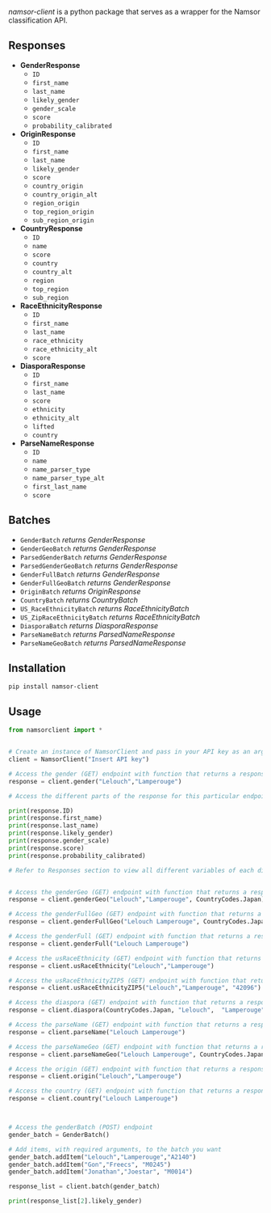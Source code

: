 *namsor-client* is a python package that serves as a wrapper for the Namsor classification API.


## Responses
- **GenderResponse**
  - ```ID```
  - ```first_name```
  - ```last_name```
  - ```likely_gender```
  - ```gender_scale```
  - ```score```
  - ```probability_calibrated```
- **OriginResponse**
  - ```ID```
  - ```first_name```
  - ```last_name```
  - ```likely_gender```
  - ```score```
  - ```country_origin```
  - ```country_origin_alt```
  - ```region_origin```
  - ```top_region_origin```
  - ```sub_region_origin```
- **CountryResponse**
  - ```ID```
  - ```name```
  - ```score```
  - ```country```
  - ```country_alt```
  - ```region```
  - ```top_region```
  - ```sub_region```
- **RaceEthnicityResponse**
  - ```ID```
  - ```first_name```
  - ```last_name```
  - ```race_ethnicity```
  - ```race_ethnicity_alt```
  - ```score```
- **DiasporaResponse**
  - ```ID```
  - ```first_name```
  - ```last_name```
  - ```score```
  - ```ethnicity```
  - ```ethnicity_alt```
  - ```lifted```
  - ```country```
- **ParseNameResponse**
  - ```ID```
  - ```name```
  - ```name_parser_type```
  - ```name_parser_type_alt```
  - ```first_last_name```
  - ```score```

## Batches
- ```GenderBatch``` *returns GenderResponse*
- ```GenderGeoBatch``` *returns GenderResponse*
- ```ParsedGenderBatch``` *returns GenderResponse*
- ```ParsedGenderGeoBatch``` *returns GenderResponse*
- ```GenderFullBatch``` *returns GenderResponse*
- ```GenderFullGeoBatch``` *returns GenderResponse*
- ```OriginBatch``` *returns OriginResponse*
- ```CountryBatch``` *returns CountryBatch*
- ```US_RaceEthnicityBatch``` *returns RaceEthnicityBatch*
- ```US_ZipRaceEthnicityBatch``` *returns RaceEthnicityBatch*
- ```DiasporaBatch``` *returns DiasporaResponse*
- ```ParseNameBatch``` *returns ParsedNameResponse*
- ```ParseNameGeoBatch``` *returns ParsedNameResponse*

## Installation

```pip install namsor-client```

## Usage

```python
from namsorclient import *


# Create an instance of NamsorClient and pass in your API key as an argument
client = NamsorClient("Insert API key")

# Access the gender (GET) endpoint with function that returns a response of type GenderResponse
response = client.gender("Lelouch","Lamperouge")

# Access the different parts of the response for this particular endpoint

print(response.ID)
print(response.first_name)
print(response.last_name)
print(response.likely_gender)
print(response.gender_scale)
print(response.score)
print(response.probability_calibrated)

# Refer to Responses section to view all different variables of each different Response


# Access the genderGeo (GET) endpoint with function that returns a response of type GenderResponse
response = client.genderGeo("Lelouch","Lamperouge", CountryCodes.Japan)

# Access the genderFullGeo (GET) endpoint with function that returns a response of type GenderResponse
response = client.genderFullGeo("Lelouch Lamperouge", CountryCodes.Japan)

# Access the genderFull (GET) endpoint with function that returns a response of type GenderResponse
response = client.genderFull("Lelouch Lamperouge")

# Access the usRaceEthnicity (GET) endpoint with function that returns a response of type RaceEthnicityResponse
response = client.usRaceEthnicity("Lelouch","Lamperouge")

# Access the usRaceEthnicityZIP5 (GET) endpoint with function that returns a response of type RaceEthnicityResponse
response = client.usRaceEthnicityZIP5("Lelouch","Lamperouge", "42096")

# Access the diaspora (GET) endpoint with function that returns a response of type DiasporaResponse
response = client.diaspora(CountryCodes.Japan, "Lelouch",  "Lamperouge")

# Access the parseName (GET) endpoint with function that returns a response of type ParseNameResponse
response = client.parseName("Lelouch Lamperouge")

# Access the parseNameGeo (GET) endpoint with function that returns a response of type ParseNameResponse
response = client.parseNameGeo("Lelouch Lamperouge", CountryCodes.Japan)

# Access the origin (GET) endpoint with function that returns a response of type OriginResponse
response = client.origin("Lelouch","Lamperouge")

# Access the country (GET) endpoint with function that returns a response of type CountryResponse
response = client.country("Lelouch Lamperouge")



# Access the genderBatch (POST) endpoint
gender_batch = GenderBatch()

# Add items, with required arguments, to the batch you want
gender_batch.addItem("Lelouch","Lamperouge","A2140")
gender_batch.addItem("Gon","Freecs", "M0245")
gender_batch.addItem("Jonathan","Joestar", "M0014")

response_list = client.batch(gender_batch)

print(response_list[2].likely_gender)


```

